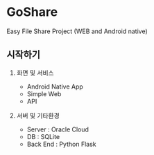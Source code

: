 # GoShare
Easy File Share Project (WEB and Android native)

## 시작하기
 1. 화면 및 서비스
    - Android Native App
    - Simple Web
    - API

 2. 서버 및 기타환경
    - Server   : Oracle Cloud
    - DB       : SQLite
    - Back End : Python Flask
    
